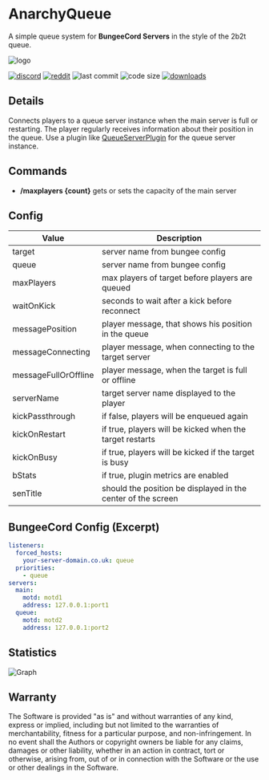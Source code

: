 # AnarchyQueue

A simple queue system for **BungeeCord Servers** in the style of the 2b2t queue.

![logo](https://github.com/zeroBzeroT/AnarchyQueue/blob/main/logo.jpg?raw=true)

[![discord](https://img.shields.io/discord/895546064260718622?logo=discord)](https://discord.0b0t.org)
[![reddit](https://img.shields.io/reddit/subreddit-subscribers/0b0t)](https://old.reddit.com/r/0b0t/)
![last commit](https://img.shields.io/github/last-commit/zeroBzeroT/AnarchyQueue)
![code size](https://img.shields.io/github/languages/code-size/zeroBzeroT/AnarchyQueue)
[![downloads](https://img.shields.io/github/downloads/zeroBzeroT/AnarchyQueue/total)](https://github.com/zeroBzeroT/AnarchyQueue/releases)

## Details

Connects players to a queue server instance when the main server is full or restarting. The player regularly receives information about their position in the queue.
Use a plugin like [QueueServerPlugin](https://github.com/zeroBzeroT/QueueServerPlugin/) for the queue server instance.

## Commands

- **/maxplayers {count}**   gets or sets the capacity of the main server

## Config

| Value                | Description                                                  |
|----------------------|--------------------------------------------------------------|
| target               | server name from bungee config                               |
| queue                | server name from bungee config                               |
| maxPlayers           | max players of target before players are queued              |
| waitOnKick           | seconds to wait after a kick before reconnect                |
| messagePosition      | player message, that shows his position in the queue         |
| messageConnecting    | player message, when connecting to the target server         |
| messageFullOrOffline | player message, when the target is full or offline           |
| serverName           | target server name displayed to the player                   |
| kickPassthrough      | if false, players will be enqueued again                     |
| kickOnRestart        | if true, players will be kicked when the target restarts     |
| kickOnBusy           | if true, players will be kicked if the target is busy        |
| bStats               | if true, plugin metrics are enabled                          |
| senTitle             | should the position be displayed in the center of the screen |

## BungeeCord Config (Excerpt)

```yml
listeners:
  forced_hosts:
    your-server-domain.co.uk: queue
  priorities:
    - queue
servers:
  main:
    motd: motd1
    address: 127.0.0.1:port1
  queue:
    motd: motd2
    address: 127.0.0.1:port2
```

## Statistics

![Graph](https://bstats.org/signatures/bungeecord/0b0t_AnarchyQueue.svg)

## Warranty

The Software is provided "as is" and without warranties of any kind, express
or implied, including but not limited to the warranties of merchantability,
fitness for a particular purpose, and non-infringement. In no event shall the
Authors or copyright owners be liable for any claims, damages or other
liability, whether in an action in contract, tort or otherwise, arising from,
out of or in connection with the Software or the use or other dealings in the
Software.